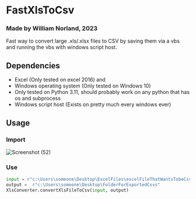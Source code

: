 # FastXlsToCsv
### Made by William Norland, 2023
Fast way to convert large .xls/.xlsx files to CSV by saving them via a vbs and running the vbs with windows script host.
## Dependencies
* Excel (Only tested on excel 2016) and 
* Windows operating system (Only tested on Windows 10)
* Only tested on Python 3.11, should probably work on any python that has os and subprocess
* Windows script host (Exists on pretty much every windows ever)

## Usage
### Import
![Screenshot (52)](https://github.com/willayy/FastXlsToCsv/assets/117913560/4ff08183-e8db-4c71-941e-e9864462c9f3)
### Use

```python
input = r"c:\Users\someone\Desktop\ExcelFiles\excelFileThatWantsTobeCsv.xlsx"
output =  r"c:\Users\someone\Desktop\FolderForExportedCsvs"
XlsConverter.convertXlsFileToCsv(input, output)
```


